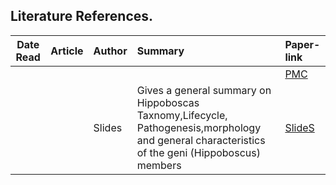 Literature References.
---

Date Read| Article | Author | Summary | Paper-link 
:---: | :---: | :--- | :--- | :--- 
|||||[PMC](https://www.ncbi.nlm.nih.gov/pmc/articles/PMC3671411/)
|||Slides|Gives a general summary on Hippoboscas Taxnomy,Lifecycle, Pathogenesis,morphology and general characteristics of the geni (Hippoboscus) members|[SlideS](https://www.ndvsu.org/images/StudyMaterials/Parasitology/Hippoboscidae.pdf)


